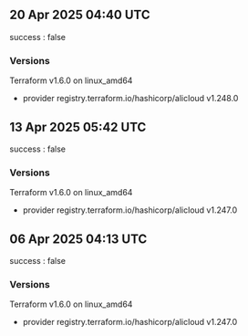 ## 20 Apr 2025 04:40 UTC

success : false

### Versions

Terraform v1.6.0
on linux_amd64
+ provider registry.terraform.io/hashicorp/alicloud v1.248.0

## 13 Apr 2025 05:42 UTC

success : false

### Versions

Terraform v1.6.0
on linux_amd64
+ provider registry.terraform.io/hashicorp/alicloud v1.247.0

## 06 Apr 2025 04:13 UTC

success : false

### Versions

Terraform v1.6.0
on linux_amd64
+ provider registry.terraform.io/hashicorp/alicloud v1.247.0

